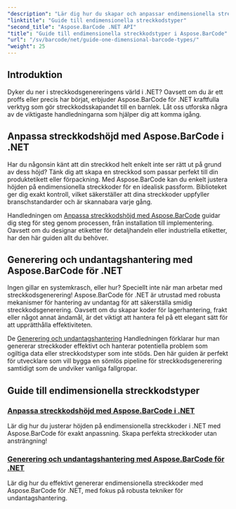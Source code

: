 ```yaml
---
"description": "Lär dig hur du skapar och anpassar endimensionella streckkoder i .NET med hjälp av Aspose.BarCode, med robusta tekniker för undantagshantering."
"linktitle": "Guide till endimensionella streckkodstyper"
"second_title": "Aspose.BarCode .NET API"
"title": "Guide till endimensionella streckkodstyper i Aspose.BarCode"
"url": "/sv/barcode/net/guide-one-dimensional-barcode-types/"
"weight": 25
---
```


## Introduktion

Dyker du ner i streckkodsgenereringens värld i .NET? Oavsett om du är ett proffs eller precis har börjat, erbjuder Aspose.BarCode för .NET kraftfulla verktyg som gör streckkodsskapandet till en barnlek. Låt oss utforska några av de viktigaste handledningarna som hjälper dig att komma igång.

## Anpassa streckkodshöjd med Aspose.BarCode i .NET  

Har du någonsin känt att din streckkod helt enkelt inte ser rätt ut på grund av dess höjd? Tänk dig att skapa en streckkod som passar perfekt till din produktetikett eller förpackning. Med Aspose.BarCode kan du enkelt justera höjden på endimensionella streckkoder för en idealisk passform. Biblioteket ger dig exakt kontroll, vilket säkerställer att dina streckkoder uppfyller branschstandarder och är skannabara varje gång.  

Handledningen om [Anpassa streckkodshöjd med Aspose.BarCode](./customizing-barcode-height/) guidar dig steg för steg genom processen, från installation till implementering. Oavsett om du designar etiketter för detaljhandeln eller industriella etiketter, har den här guiden allt du behöver.  

## Generering och undantagshantering med Aspose.BarCode för .NET  

Ingen gillar en systemkrasch, eller hur? Speciellt inte när man arbetar med streckkodsgenerering! Aspose.BarCode för .NET är utrustad med robusta mekanismer för hantering av undantag för att säkerställa smidig streckkodsgenerering. Oavsett om du skapar koder för lagerhantering, frakt eller något annat ändamål, är det viktigt att hantera fel på ett elegant sätt för att upprätthålla effektiviteten.  

De [Generering och undantagshantering](./generation-and-exception-handling/) Handledningen förklarar hur man genererar streckkoder effektivt och hanterar potentiella problem som ogiltiga data eller streckkodstyper som inte stöds. Den här guiden är perfekt för utvecklare som vill bygga en sömlös pipeline för streckkodsgenerering samtidigt som de undviker vanliga fallgropar.  

## Guide till endimensionella streckkodstyper
### [Anpassa streckkodshöjd med Aspose.BarCode i .NET](./customizing-barcode-height/)
Lär dig hur du justerar höjden på endimensionella streckkoder i .NET med Aspose.BarCode för exakt anpassning. Skapa perfekta streckkoder utan ansträngning!
### [Generering och undantagshantering med Aspose.BarCode för .NET](./generation-and-exception-handling/)
Lär dig hur du effektivt genererar endimensionella streckkoder med Aspose.BarCode för .NET, med fokus på robusta tekniker för undantagshantering.